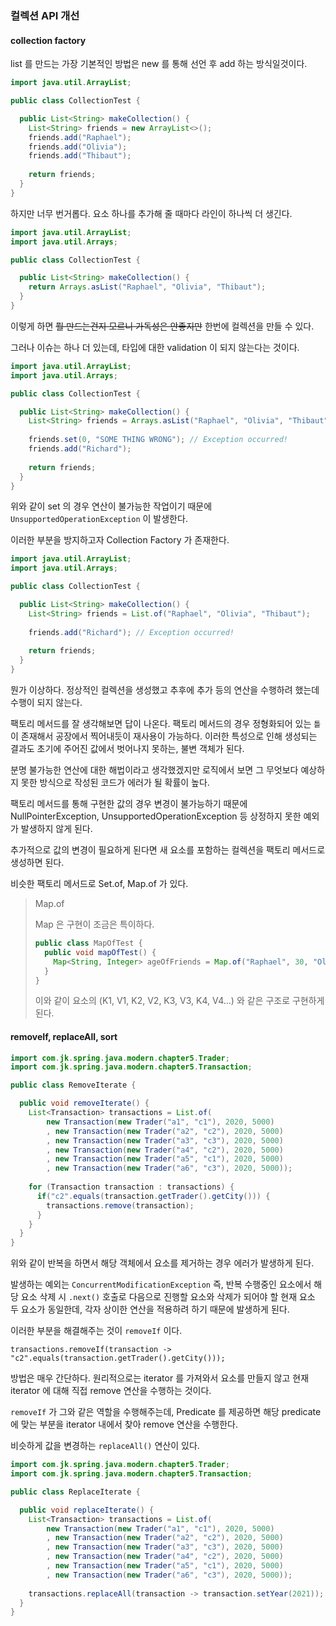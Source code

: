 ### 컬렉션 API 개선

#### collection factory

list 를 만드는 가장 기본적인 방법은 new 를 통해 선언 후 add 하는 방식일것이다.

```java
import java.util.ArrayList;

public class CollectionTest {

  public List<String> makeCollection() {
    List<String> friends = new ArrayList<>();
    friends.add("Raphael");
    friends.add("Olivia");
    friends.add("Thibaut");
    
    return friends;
  }
}
```

하지만 너무 번거롭다. 요소 하나를 추가해 줄 때마다 라인이 하나씩 더 생긴다.

```java
import java.util.ArrayList;
import java.util.Arrays;

public class CollectionTest {

  public List<String> makeCollection() {
    return Arrays.asList("Raphael", "Olivia", "Thibaut");
  }
}
```

이렇게 하면 ~~뭘 만드는건지 모르니 가독성은 안좋지만~~ 한번에 컬렉션을 만들 수 있다.

그러나 이슈는 하나 더 있는데, 타입에 대한 validation 이 되지 않는다는 것이다.

```java
import java.util.ArrayList;
import java.util.Arrays;

public class CollectionTest {

  public List<String> makeCollection() {
    List<String> friends = Arrays.asList("Raphael", "Olivia", "Thibaut");
    
    friends.set(0, "SOME THING WRONG"); // Exception occurred!
    friends.add("Richard");
    
    return friends;
  }
}
```

위와 같이 set 의 경우 연산이 불가능한 작업이기 때문에 `UnsupportedOperationException` 이 발생한다.

이러한 부분을 방지하고자 Collection Factory 가 존재한다.

```java
import java.util.ArrayList;
import java.util.Arrays;

public class CollectionTest {

  public List<String> makeCollection() {
    List<String> friends = List.of("Raphael", "Olivia", "Thibaut");
    
    friends.add("Richard"); // Exception occurred!
    
    return friends;
  }
}
```

뭔가 이상하다. 정상적인 컬렉션을 생성했고 추후에 추가 등의 연산을 수행하려 했는데 수행이 되지 않는다.

팩토리 메서드를 잘 생각해보면 답이 나온다. 팩토리 메서드의 경우 정형화되어 있는 `틀`이 존재해서 공장에서 찍어내듯이 재사용이 가능하다.
이러한 특성으로 인해 생성되는 결과도 초기에 주어진 값에서 벗어나지 못하는, 불변 객체가 된다.

분명 불가능한 연산에 대한 해법이라고 생각했겠지만 로직에서 보면 그 무엇보다 예상하지 못한 방식으로 작성된 코드가 에러가 될 확률이 높다.

팩토리 메서드를 통해 구현한 값의 경우 변경이 불가능하기 때문에 NullPointerException, UnsupportedOperationException 등
상정하지 못한 예외가 발생하지 않게 된다.

추가적으로 값의 변경이 필요하게 된다면 새 요소를 포함하는 컬렉션을 팩토리 메서드로 생성하면 된다.

비슷한 팩토리 메서드로 Set.of, Map.of 가 있다.

> Map.of
> 
> Map 은 구현이 조금은 특이하다.
> 
> ```java
> public class MapOfTest {
>   public void mapOfTest() {
>     Map<String, Integer> ageOfFriends = Map.of("Raphael", 30, "Olivia", 25, "Thibaut", 26);
>   }
> }
> ```
> 이와 같이 요소의 (K1, V1, K2, V2, K3, V3, K4, V4...) 와 같은 구조로 구현하게 된다.

#### removeIf, replaceAll, sort

```java
import com.jk.spring.java.modern.chapter5.Trader;
import com.jk.spring.java.modern.chapter5.Transaction;

public class RemoveIterate {

  public void removeIterate() {
    List<Transaction> transactions = List.of(
        new Transaction(new Trader("a1", "c1"), 2020, 5000)
        , new Transaction(new Trader("a2", "c2"), 2020, 5000)
        , new Transaction(new Trader("a3", "c3"), 2020, 5000)
        , new Transaction(new Trader("a4", "c2"), 2020, 5000)
        , new Transaction(new Trader("a5", "c1"), 2020, 5000)
        , new Transaction(new Trader("a6", "c3"), 2020, 5000));
    
    for (Transaction transaction : transactions) {
      if("c2".equals(transaction.getTrader().getCity())) {
        transactions.remove(transaction);
      }
    }
  }
}
```

위와 같이 반복을 하면서 해당 객체에서 요소를 제거하는 경우 에러가 발생하게 된다.

발생하는 예외는 `ConcurrentModificationException` 즉, 반복 수행중인 요소에서 해당 요소 삭제 시 `.next()` 호출로 다음으로 진행할 요소와 삭제가 되어야 할 현재 요소 두 요소가 동일한데,
각자 상이한 연산을 적용하려 하기 때문에 발생하게 된다.

이러한 부분을 해결해주는 것이 `removeIf` 이다.

`transactions.removeIf(transaction -> "c2".equals(transaction.getTrader().getCity()));`

방법은 매우 간단하다. 원리적으로는 iterator 를 가져와서 요소를 만들지 않고 현재 iterator 에 대해 직접 remove 연산을 수행하는 것이다.

`removeIf` 가 그와 같은 역할을 수행해주는데, Predicate 를 제공하면 해당 predicate 에 맞는 부분을 iterator 내에서 찾아 remove
연산을 수행한다.

비슷하게 값을 변경하는 `replaceAll()` 연산이 있다.

```java
import com.jk.spring.java.modern.chapter5.Trader;
import com.jk.spring.java.modern.chapter5.Transaction;

public class ReplaceIterate {

  public void replaceIterate() {
    List<Transaction> transactions = List.of(
        new Transaction(new Trader("a1", "c1"), 2020, 5000)
        , new Transaction(new Trader("a2", "c2"), 2020, 5000)
        , new Transaction(new Trader("a3", "c3"), 2020, 5000)
        , new Transaction(new Trader("a4", "c2"), 2020, 5000)
        , new Transaction(new Trader("a5", "c1"), 2020, 5000)
        , new Transaction(new Trader("a6", "c3"), 2020, 5000));
    
    transactions.replaceAll(transaction -> transaction.setYear(2021));
  }
}
```


